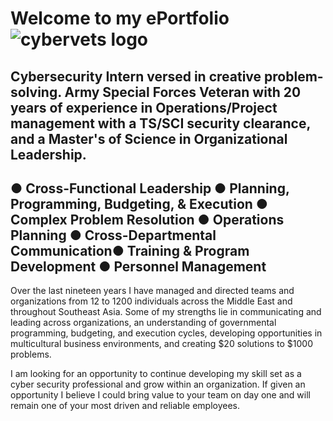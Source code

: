 # Welcome to my ePortfolio![cybervets logo](https://user-images.githubusercontent.com/106774935/172187739-d948ba49-4719-43e6-9ee8-510cb4e3c745.jpg)

## Cybersecurity Intern versed in creative problem-solving. Army Special Forces Veteran with 20 years of experience in Operations/Project management with a TS/SCI security clearance, and a Master's of Science in Organizational Leadership.
## ● Cross-Functional Leadership ● Planning, Programming, Budgeting, & Execution ● Complex Problem Resolution ● Operations Planning ● Cross-Departmental Communication● Training & Program Development ● Personnel Management

Over the last nineteen years I have managed and directed teams and organizations from 12 to 1200 individuals across the Middle East and throughout Southeast Asia. Some of my strengths lie in communicating and leading across organizations, an understanding of governmental programming, budgeting, and execution cycles, developing opportunities in multicultural business environments, and creating $20 solutions to $1000 problems. 

I am looking for an opportunity to continue developing my skill set as a cyber security professional and grow within an organization. If given an opportunity I believe I could bring value to your team on day one and will remain one of your most driven and reliable employees.
